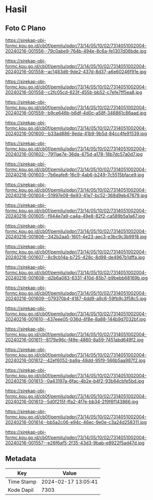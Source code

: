 # Hasil

## Foto C Plano

https://sirekap-obj-formc.kpu.go.id/cb0f/pemilu/pdpr/73/14/05/10/02/7314051002004-20240216-001556--79c0abe9-764b-494e-8c6a-fe1307d06bde.jpg

https://sirekap-obj-formc.kpu.go.id/cb0f/pemilu/pdpr/73/14/05/10/02/7314051002004-20240216-001558--ac1483d6-9de2-437d-8d37-a6e60246f91e.jpg

https://sirekap-obj-formc.kpu.go.id/cb0f/pemilu/pdpr/73/14/05/10/02/7314051002004-20240216-001558--c2fc05cd-623f-455b-bb52-c7efe7ff5ea8.jpg

https://sirekap-obj-formc.kpu.go.id/cb0f/pemilu/pdpr/73/14/05/10/02/7314051002004-20240216-001559--b9ce646b-b6df-4d0c-a58f-346861c86aad.jpg

https://sirekap-obj-formc.kpu.go.id/cb0f/pemilu/pdpr/73/14/05/10/02/7314051002004-20240216-001600--b33ad886-9eda-41b9-9b5d-84cc4fe91539.jpg

https://sirekap-obj-formc.kpu.go.id/cb0f/pemilu/pdpr/73/14/05/10/02/7314051002004-20240216-001602--7911ae7e-36da-475d-a178-18b7dc57a0d7.jpg

https://sirekap-obj-formc.kpu.go.id/cb0f/pemilu/pdpr/73/14/05/10/02/7314051002004-20240216-001603--7b6eafe8-16c9-4ab6-b249-7c5515bface9.jpg

https://sirekap-obj-formc.kpu.go.id/cb0f/pemilu/pdpr/73/14/05/10/02/7314051002004-20240216-001604--51997e09-6e93-41e7-bc52-368d9eb47679.jpg

https://sirekap-obj-formc.kpu.go.id/cb0f/pemilu/pdpr/73/14/05/10/02/7314051002004-20240216-001605--f944e7a9-ca4a-49e8-82f2-ca589b5a1a67.jpg

https://sirekap-obj-formc.kpu.go.id/cb0f/pemilu/pdpr/73/14/05/10/02/7314051002004-20240216-001606--342b2aa5-1601-4e23-aec3-e3bc9c3b9918.jpg

https://sirekap-obj-formc.kpu.go.id/cb0f/pemilu/pdpr/73/14/05/10/02/7314051002004-20240216-001607--8c9cb14a-b725-428c-8d98-de4967b1dffa.jpg

https://sirekap-obj-formc.kpu.go.id/cb0f/pemilu/pdpr/73/14/05/10/02/7314051002004-20240216-001608--d2b6a083-6331-410d-85b7-b9bebb68169b.jpg

https://sirekap-obj-formc.kpu.go.id/cb0f/pemilu/pdpr/73/14/05/10/02/7314051002004-20240216-001609--079370b4-4187-4dd9-a9c6-59fb9c3f58c5.jpg

https://sirekap-obj-formc.kpu.go.id/cb0f/pemilu/pdpr/73/14/05/10/02/7314051002004-20240216-001610--437eee05-036d-4f8e-8a88-144b9d7032bf.jpg

https://sirekap-obj-formc.kpu.go.id/cb0f/pemilu/pdpr/73/14/05/10/02/7314051002004-20240216-001611--8179e96c-f49e-4860-8a59-7451abd649f2.jpg

https://sirekap-obj-formc.kpu.go.id/cb0f/pemilu/pdpr/73/14/05/10/02/7314051002004-20240216-001612--42ef6052-ba9a-48dd-95f9-566b5aa987f2.jpg

https://sirekap-obj-formc.kpu.go.id/cb0f/pemilu/pdpr/73/14/05/10/02/7314051002004-20240216-001613--0a43197a-6fac-4b2e-b4f2-93b64cbfe5bd.jpg

https://sirekap-obj-formc.kpu.go.id/cb0f/pemilu/pdpr/73/14/05/10/02/7314051002004-20240216-001613--5d0f215f-ffa2-4f7e-bb34-2f9f6f143866.jpg

https://sirekap-obj-formc.kpu.go.id/cb0f/pemilu/pdpr/73/14/05/10/02/7314051002004-20240216-001614--bb5a2c06-e94c-46ec-9e0e-c3a24d258311.jpg

https://sirekap-obj-formc.kpu.go.id/cb0f/pemilu/pdpr/73/14/05/10/02/7314051002004-20240216-001557--e26f6af5-2f35-43d3-9bab-e8922f5ad47d.jpg


## Metadata

| Key        | Value               |
| ---------- | ------------------- |
| Time Stamp | 2024-02-17 13:05:41 |
| Kode Dapil | 7303                |



